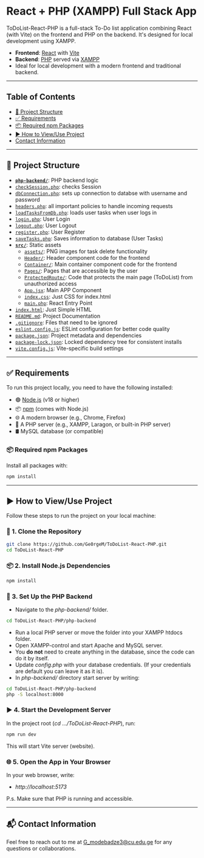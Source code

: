 # React + PHP (XAMPP) Full Stack App

ToDoList-React-PHP is a full-stack To-Do list application combining React (with Vite) on the frontend and PHP on the backend. 
It's designed for local development using XAMPP.

- **Frontend**: [React](https://reactjs.org/) with [Vite](https://vitejs.dev/)
- **Backend**: [PHP](https://www.php.net/) served via [XAMPP](https://www.apachefriends.org/)
- Ideal for local development with a modern frontend and traditional backend.

---
## Table of Contents
- [📁 Project Structure](#-project-structure)
- [✅ Requirements](#-requirements)
- [📦 Required npm Packages](#-required-npm-packages)
- [▶️ How to View/Use Project](#️-how-to-viewuse-project)
- [Contact Information](#contact-information)

---
## 📁 Project Structure
- **[`php-backend/`](https://github.com/Ge0rgeM/ToDoList-React-PHP/tree/main/php-backend)**: PHP backend logic
- [`checkSession.php`](https://github.com/Ge0rgeM/ToDoList-React-PHP/blob/main/php-backend/checkSession.php): checks Session
- [`dbConnection.php`](https://github.com/Ge0rgeM/ToDoList-React-PHP/blob/main/php-backend/dbConnection.php): sets up connection to databse with username and password
- [`headers.php`](https://github.com/Ge0rgeM/ToDoList-React-PHP/blob/main/php-backend/headers.php): all important policies to handle incoming requests
- [`loadTasksFromDb.php`](https://github.com/Ge0rgeM/ToDoList-React-PHP/blob/main/php-backend/loadTasksFromDb.php): loads user tasks when user logs in
- [`login.php`](https://github.com/Ge0rgeM/ToDoList-React-PHP/blob/main/php-backend/login.php): User Login
- [`logout.php`](https://github.com/Ge0rgeM/ToDoList-React-PHP/blob/main/php-backend/logout.php): User Logout
- [`register.php`](https://github.com/Ge0rgeM/ToDoList-React-PHP/blob/main/php-backend/register.php): User Register
- [`saveTasks.php`](https://github.com/Ge0rgeM/ToDoList-React-PHP/blob/main/php-backend/saveTasks.php): Saves information to database (User Tasks)
- **[`src/`](https://github.com/Ge0rgeM/ToDoList-React-PHP/tree/main/src)**: Static assets
    - [`assets/`](https://github.com/Ge0rgeM/ToDoList-React-PHP/tree/main/src/assets): PNG images for task delete functionality
    - [`Header/`](https://github.com/Ge0rgeM/ToDoList-React-PHP/tree/main/src/Header): Header component code for the frontend
    - [`Container/`](https://github.com/Ge0rgeM/ToDoList-React-PHP/tree/main/src/Container): Main container component code for the frontend
    - [`Pages/`](https://github.com/Ge0rgeM/ToDoList-React-PHP/tree/main/src/Pages): Pages that are accessible by the user
    - [`ProtectedRoute/`](https://github.com/Ge0rgeM/ToDoList-React-PHP/tree/main/src/ProtectedRoute): Code that protects the main page (ToDoList) from unauthorized access
    - [`App.jsx`](https://github.com/Ge0rgeM/ToDoList-React-PHP/blob/main/src/App.jsx): Main APP Component 
    - [`index.css`](https://github.com/Ge0rgeM/ToDoList-React-PHP/blob/main/src/index.css): Just CSS for index.html 
    - [`main.php`](https://github.com/Ge0rgeM/ToDoList-React-PHP/blob/main/src/main.jsx): React Entry Point
- [`index.html`](https://github.com/Ge0rgeM/ToDoList-React-PHP/blob/main/index.html): Just Simple HTML
- [`README.md`](https://github.com/Ge0rgeM/ToDoList-React-PHP/blob/main/README.md): Project Documentation
- [`.gitignore`](https://github.com/Ge0rgeM/ToDoList-React-PHP/blob/main/README.md): Files that need to be ignored
- [`eslint.config.js`](https://github.com/Ge0rgeM/ToDoList-React-PHP/blob/main/eslint.config.js): ESLint configuration for better code quality
- [`package.json`](https://github.com/Ge0rgeM/ToDoList-React-PHP/blob/main/package.json): Project metadata and dependencies
- [`package-lock.json`](https://github.com/Ge0rgeM/ToDoList-React-PHP/blob/main/package-lock.json): Locked dependency tree for consistent installs
- [`vite.config.js`](https://github.com/Ge0rgeM/ToDoList-React-PHP/blob/main/vite.config.js): Vite-specific build settings

---
## ✅ Requirements

To run this project locally, you need to have the following installed:

- 🟢 [Node.js](https://nodejs.org/) (v18 or higher)
- 📦 [npm](https://www.npmjs.com/) (comes with Node.js)
- 🌐 A modern browser (e.g., Chrome, Firefox)
- 🐘 A PHP server (e.g., XAMPP, Laragon, or built-in PHP server)
- 🛢️ MySQL database (or compatible)

### 📦 Required npm Packages

Install all packages with:

```bash
npm install
```

---
## ▶️ How to View/Use Project

Follow these steps to run the project on your local machine:

### 📁 1. Clone the Repository
```bash
git clone https://github.com/Ge0rgeM/ToDoList-React-PHP.git
cd ToDoList-React-PHP
```

### 📦 2. Install Node.js Dependencies
```bash
npm install
```
### 🐘 3. Set Up the PHP Backend
 - Navigate to the *php-backend/* folder.
 ```bash
 cd ToDoList-React-PHP/php-backend
 ```
 - Run a local PHP server or move the folder into your XAMPP htdocs folder.
 - Open XAMPP-control and start Apache and MySQL server.
 - You **do not** need to create anything in the database, since the code can do it by itself.
 - Update *config.php* with your database credentials. (If your credentials are default you can leave it as it is).
 - In *php-backend/* directory start server by writing:
 ```bash
 cd ToDoList-React-PHP/php-backend
 php -S localhost:8000
 ```
### ▶️ 4. Start the Development Server
In the project root (*cd .../ToDoList-React-PHP*), run:
```bash
npm run dev
```
This will start Vite server (website).

### 🌐 5. Open the App in Your Browser
In your web browser, write:
 - *http://localhost:5173* 

P.s. Make sure that PHP is running and accessible.


---
## 📬 Contact Information
Feel free to reach out to me at [G_modebadze3@cu.edu.ge](mailto:G_modebadze3@cu.edu.ge) for any questions or collaborations.